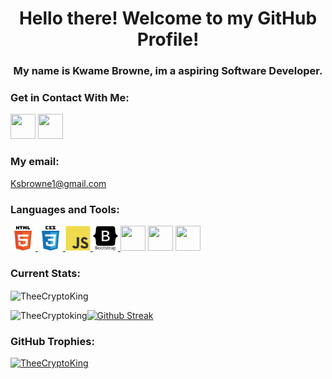 <h1 align="center">Hello there! Welcome to my GitHub Profile!</h1>
<h3 align="center">My name is Kwame Browne, im a aspiring Software Developer.</h3>

<h3 align="left">Get in Contact With Me:</h3>
<p align="left">
  <a href="https://www.linkedin.com/in/kwame-browne/" target="blank"><img height="40" width="40" src="https://simpleicons.vercel.app/linkedin/0A66C2" /></a>
  <a href=" https://medium.com/@theeecryptoking" target="blank"><img height="40" width="40" src="https://simpleicons.vercel.app/medium/ffffff" /></a>
 
</p>

<h3 align="left">My email:</h3>
<a href="mailto:ksbrowne1@gmail.com">Ksbrowne1@gmail.com</a>





<h3 align="left">Languages and Tools:</h3>
<p align="left"> <a href="https://www.w3.org/html/" target="_blank" rel="noreferrer"> <img src="https://raw.githubusercontent.com/devicons/devicon/master/icons/html5/html5-original-wordmark.svg" alt="html5" width="40" height="40"/> </a> <a href="https://www.w3schools.com/css/" target="_blank" rel="noreferrer"> <img src="https://raw.githubusercontent.com/devicons/devicon/master/icons/css3/css3-original-wordmark.svg" alt="css3" width="40" height="40"/> </a> <a href="https://developer.mozilla.org/en-US/docs/Web/JavaScript" target="_blank" rel="noreferrer"> <img src="https://raw.githubusercontent.com/devicons/devicon/master/icons/javascript/javascript-original.svg" alt="javascript" width="40" height="40"/> </a> <a href="https://getbootstrap.com" target="_blank" rel="noreferrer"> <img src="https://raw.githubusercontent.com/devicons/devicon/master/icons/bootstrap/bootstrap-plain-wordmark.svg" alt="bootstrap" width="40" height="40"/> </a> <img height="40" width="40" src="https://simpleicons.vercel.app/adobeillustrator/FF9A00" /> <img height="40" width="40" src="https://simpleicons.vercel.app/adobephotoshop/31A8FF" />  <img height="40" width="40" src="https://simpleicons.vercel.app/adobeaftereffects/9999FF" /> 

  




</p>

<h3 align="left">Current Stats:</h3>

<p><img align="center" src="https://github-readme-stats.vercel.app/api?username=TheeCryptoKing&show_icons=true&theme=radical" alt="TheeCryptoKing" /></p>
<p><img align="left" src="https://github-readme-stats.vercel.app/api?username=TheeCryptoKing&show_icons=true&theme=radical" alt="TheeCryptoking"/></p>


[![Github Streak](https://streak-stats.demolab.com/?user=TheeCryptoKing&theme=tokyonight)](https://git.io/streak-stats)


<h3 align="left">GitHub Trophies:</h3>
<p align="left"> <a href="https://github.com/ryo-ma/github-profile-trophy"><img src="https://github-profile-trophy.vercel.app/?username=TheeCryptoKing&theme=tokyonight" alt="TheeCryptoKing" /></a></p>

